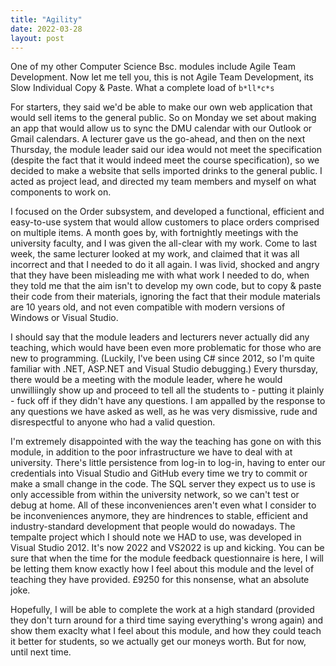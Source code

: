```yaml
---
title: "Agility"
date: 2022-03-28
layout: post
---
```

  
One of my other Computer Science Bsc. modules include Agile Team Development. Now let me tell you, this is not Agile Team Development, its Slow Individual Copy & Paste. What a complete load of ```b*ll*c*s```

For starters, they said we'd be able to make our own web application that would sell items to the general public. So on Monday we set about making an app that would allow us to sync the DMU calendar with our Outlook or Gmail calendars.
A lecturer gave us the go-ahead, and then on the next Thursday, the module leader said our idea would not meet the specification (despite the fact that it would indeed meet the course specification), 
so we decided to make a website that sells imported drinks to the general public. I acted as project lead, and directed my team members and myself on what components to work on. 

I focused on the Order subsystem, and developed a functional, efficient and easy-to-use system that would allow customers to place orders comprised on multiple items.
A month goes by, with fortnightly meetings with the university faculty, and I was given the all-clear with my work. Come to last week, the same lecturer looked at my work, and claimed that it was all incorrect and that I needed to do it all again.
I was livid, shocked and angry that they have been misleading me with what work I needed to do, when they told me that the aim isn't to develop my own code, but to copy & paste their code from their materials, ignoring the fact that their module materials are 10 years old, and not even compatible with modern versions of Windows or Visual Studio.

I should say that the module leaders and lecturers never actually did any teaching, which would have been even more problematic for those who are new to programming. (Luckily, I've been using C# since 2012, so I'm quite familiar with .NET, ASP.NET and Visual Studio debugging.) Every thursday, there would be a meeting with the module leader, where he would unwilliingly show up and proceed to tell all the students to - putting it plainly - fuck off if they didn't have any questions.
I am appalled by the response to any questions we have asked as well, as he was very dismissive, rude and disrespectful to anyone who had a valid question. 

I'm extremely disappointed with the way the teaching has gone on with this module, in addition to the poor infrastructure we have to deal with at university. 
There's little persistence from log-in to log-in, having to enter our credentials into Visual Studio and GitHub every time we try to commit or make a small change in the code. The SQL server they expect us to use is only accessible from within the university network, so we can't test or debug at home.
All of these inconveniences aren't even what I consider to be inconveniences anymore, they are hindrences to stable, efficient and industry-standard development that people would do nowadays. The tempalte project which I should note we HAD to use, was developed in Visual Studio 2012. It's now 2022 and VS2022 is up and kicking.
You can be sure that when the time for the module feedback questionnaire is here, I will be letting them know exactly how I feel about this module and the level of teaching they have provided. £9250 for this nonsense, what an absolute joke.


  


Hopefully, I will be able to complete the work at a high standard (provided they don't turn around for a third time saying everything's wrong again) and show them exaclty what I feel about this module, and how they could teach it better for students, so we actually get our moneys worth. But for now, until next time.
